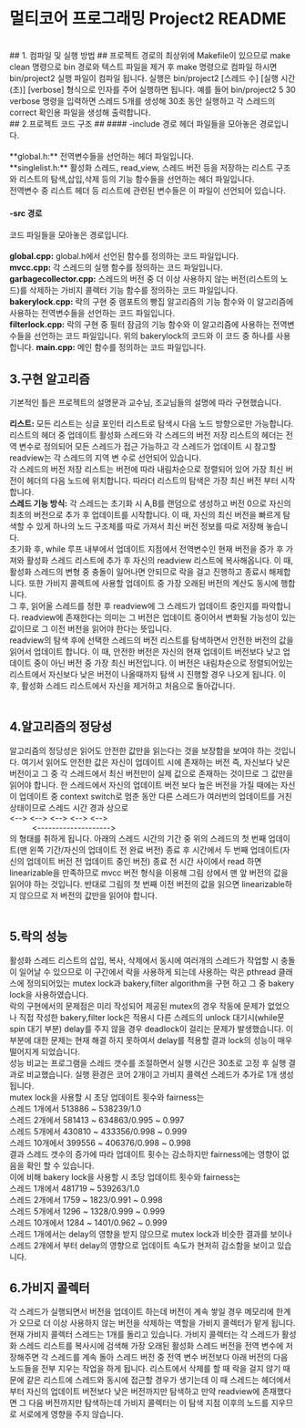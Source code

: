 #  멀티코어 프로그래밍 Project2 README #
<br>
## 1. 컴파일 및 실행 방법 ##
프로젝트 경로의 최상위에 Makefile이 있으므로 make clean 명령으로 bin 경로와 텍스트 파일을 제거 후 make 명령으로 컴파일 하시면 bin/project2 실행 파일이 컴파일 됩니다.
실행은 bin/project2 [스레드 수] [실행 시간(초)] [verbose] 형식으로 인자를 주어 실행하면 됩니다.
예를 들어 bin/project2 5 30 verbose 명령을 입력하면 스레드 5개를 생성해 30초 동안 실행하고 각 스레드의 correct 확인용 파일을 생성해 출력합니다.
<br>
## 2.프로젝트 코드 구조 ##
####	-include 경로 
헤더 파일들을 모아놓은 경로입니다.
<br><br>
**global.h:** 전역변수들을 선언하는 헤더 파일입니다.
<br>
**singlelist.h:** 활성화 스레드, read_view, 스레드 버전 등을 저장하는 리스트 구조와 리스트의 탐색,삽입,삭제 등의 기능 함수들을 선언하는 헤더 파일입니다.<br>
전역변수 중 리스트 헤더 등 리스트에 관련된 변수들은 이 파일이 선언되어 있습니다.<br>

####	-src 경로
코드 파일들을 모아놓은 경로입니다.
<br><br>
**global.cpp:** global.h에서 선언된 함수를 정의하는 코드 파일입니다.
<br>
**mvcc.cpp:** 각 스레드의 실행 함수를 정의하는 코드 파일입니다.
<br>
**garbagecollector.cpp:** 스레드의 버전 중 더 이상 사용하지 않는 버전(리스트의 노드)를 삭제하는 가비지 콜렉터 기능 함수를 정의하는 코드 파일입니다.
<br>
**bakerylock.cpp:** 락의 구현 중 램포트의 빵집 알고리즘의 기능 함수와 이 알고리즘에 사용하는 전역변수들을 선언하는 코드 파일입니다.
<br>
**filterlock.cpp:** 락의 구현 중 필터 잠금의 기능 함수와 이 알고리즘에 사용하는 전역변수들을 선언하는 코드 파일입니다. 위의 bakerylock의 코드와 이 코드 중 하나를 사용합니다.
**main.cpp:** 메인 함수를 정의하는 코드 파일입니다.
<br>

## 3.구현 알고리즘 ##
기본적인 틀은 프로젝트의 설명문과 교수님, 조교님들의 설명에 따라 구현했습니다.
<br><br>
**리스트:** 모든 리스트는 싱글 포인터 리스트로 탐색시 다음 노드 방향으로만 가능합니다. 리스트의 헤더 중 업데이트 활성화 스레드와 각 스레드의 버전 저장 리스트의 헤더는 전역 변수로 정의되어 모든 스레드가 접근 가능하고 각 스레드가 업데이트 시 참고할 readview는 각 스레드의 지역 변
수로 선언되어 있습니다.<br>
각 스레드의 버전 저장 리스트는 버전에 따라 내림차순으로 정렬되어 있어 가장 최신 버전이 헤더의 다음 노드에 위치합니다. 따라더 리스트의 탐색은 가장 최신 버전 부터 시작합니다.<br>
**스레드 기능 방식:** 각 스레드는 초기화 시 A,B를 랜덤으로 생성하고 버전 0으로 자신의 최초의 버전으로 추가 후 업데이트를 시작합니다. 이 때, 자신의 최신 버전을 빠르게 탐색할 수 있게 하나의 노드 구조체를 따로 가져서 최신 버전 정보를 따로 저장해 놓습니다.<br>
초기화 후, while 루프 내부에서 업데이트 지점에서 전역변수인 현재 버전을 증가 후 가져와 활성화 스레드 리스트에 추가 후 자신의 readview 리스트에 복사해옵니다. 이 때, 활성화 스레드의 변형 중 충돌이 일어나면 안되므로 락을 걸고 진행하고 종료시 해제합니다. 또한 가비지 콜렉트에 사용할 업데이트 중 가장 오래된 버전의 계산도 동시에 행합니다.<br>
그 후, 읽어올 스레드를 정한 후 readview에 그 스레드가 업데이트 중인지를 파악합니다. readview에 존재한다는 의미는 그 버전은 업데이트 중이어서 변화될 가능성이 있는 값이므로 그 이전 버전을 읽어야 한다는 뜻입니다.<br>
readview의 탐색 후에 선택한 스레드의 버전 리스트를 탐색하면서 안전한 버전의 값을 읽어서 업데이트 합니다. 이 때, 안전한 버전은 자신의 현재 업데이트 버전보다 낮고 업데이트 중이 아닌 버전 중 가장 최신 버전입니다. 이 버전은 내림차순으로 정렬되어있는 리스트에서 자신보다 낮은 버전이 나올때까지 탐색 시 진행할 경우 나오게 됩니다. 이 후, 활성화 스레드 리스트에서 자신을 제거하고 처음으로 돌아갑니다.
<br><br>

## 4.알고리즘의 정당성 ##
알고리즘의 정당성은 읽어도 안전한 값만을 읽는다는 것을 보장함을 보여야 하는 것입니다. 여기서 읽어도 안전한 값은 자신이 업데이트 시에 존재하는 버전 즉, 자신보다 낮은 버전이고 그 중 각 스레드에서 최신 버전만이 실제 값으로 존재하는 것이므로 그 값만을 읽어야 합니다. 한 스레드에서 자신의 업데이트 버전 보다 높은 버전을 가질 때에는 자신이 업데이트 중 context switch로 멈춘 동안 다른 스레드가 여러번의 업데이트를 거친 상태이므로 스레드 시간 경과 상으로<br>
<--> <--> <--> <--> <--><br>
&nbsp;&nbsp;&nbsp;&nbsp;&nbsp;&nbsp;&nbsp;&nbsp;&nbsp;
<--------------------><br>
의 형태를 취하게 됩니다. 아래의 스레드 시간의 기간 중 위의 스레드의 첫 번째 업데이트(맨 왼쪽 기간/자신의 업데이트 전 완료 버전) 종료 후 시간에서 두 번째 업데이트(자신의 업데이트 버전 전 업데이트 중인 버전) 종료 전 시간 사이에서 read 하면 linearizable을 만족하므로 mvcc 버전 형식을 이용해 그림 상에서 맨 앞 버전의 값을 읽어야 하는 것입니다. 반대로 그림의 첫 번째 이전 버전의 값을 읽으면 linearizable하지 않으므로 저 버전의 값만을 읽어야 합니다.
<br><br>

## 5.락의 성능 ##
활성화 스레드 리스트의 삽입, 복사, 삭제에서 동시에 여러개의 스레드가 작업할 시 충돌이 일어날 수 있으므로 이 구간에서 락을 사용하게 되는데 사용하는 락은 pthread 클래스에 정의되어있는 mutex lock과 bakery,filter algorithm을 구현 하고 그 중 bakery lock을 사용하였습니다.<br>
락의 구현에서의 문제점은 미리 작성되어 제공된 mutex의 경우 작동에 문제가 없었으나 직접 작성한 bakery,filter lock은 적용시 다른 스레드의 unlock 대기시(while문 spin 대기 부분) delay를 주지 않을 경우 deadlock이 걸리는 문제가 발생했습니다. 이 부분에 대한 문제는 현재 해결 하지 못하여서 delay를 적용할 결과 lock의 성능이 매우 떨어지게 되었습니다.<br>
성능 비교는 프로그램을 스레드 갯수를 조절하면서 실행 시간은 30초로 고정 후 실행 결과로 비교했습니다. 실행 환경은 코어 2개이고 가비지 콜렉션 스레드가 추가로 1개 생성됩니다.<br>
mutex lock을 사용할 시 초당 업데이트 횟수와 fairness는<br>
스레드 1개에서 513886 ~ 538239/1.0<br>
스레드 2개에서 581413 ~ 634863/0.995 ~ 0.997<br>
스레드 5개에서 430810 ~ 433356/0.998 ~ 0.999<br>
스레드 10개에서 399556 ~ 406376/0.998 ~ 0.998<br>
결과 스레드 갯수의 증가에 따라 업데이트 횟수는 감소하지만 fairness에는 영향이 없음을 확인 할 수 있습니다.<br>
이에 비해 bakery lock을 사용할 시 초당 업데이트 횟수와 fairness는<br>
스레드 1개에서 481719 ~ 539263/1.0<br>
스레드 2개에서 1759 ~ 1823/0.991 ~ 0.998<br>
스레드 5개에서 1296 ~ 1328/0.999 ~ 0.999<br>
스레드 10개에서 1284 ~ 1401/0.962 ~ 0.999<br>
스레드 1개에서는 delay의 영향을 받지 않으므로 mutex lock과 비슷한 결과를 보이나 스레드 2개에서 부터 delay의 영향으로 업데이트 속도가 현저히 감소함을 보이고 있습니다. 

## 6.가비지 콜렉터 ##
각 스레드가 실행되면서 버전을 업데이트 하는데 버전이 계속 쌓일 경우 메모리에 한계가 오므로 더 이상 사용하지 않는 버전을 삭제하는 역할을 가비지 콜렉터가 맡게 됩니다. 현재 가비지 콜렉터 스레드는 1개를 돌리고 있습니다. 가비지 콜렉터는 각 스레드가 활성화 스레드 리스트를 복사시에 검색해 가장 오래된 활성화 스레드 버전을 전역 변수에 저장해주면 각 스레드를 계속 돌아 스레드 버전 중 전역 변수 버전보다 아래 버전의 다음 노드들을 전부 지우는 작업을 하게 됩니다. 리스트에서 삭제를 할 때 락을 걸지 않기 때문에 같은 리스트에 스레드와 동시에 접근할 경우가 생기는데 이 때 스레드는 헤더에서 부터 자신의 업데이트 버전보다 낮은 버전까지만 탐색하고 만약 readview에 존재했다면 그 다음 버전까지만 탐색하는데 가비지 콜렉터는 이 탐색 지점 이후의 노드를 지우므로 서로에게 영향을 주지 않습니다.

